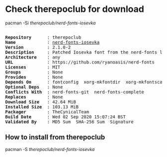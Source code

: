# Check therepoclub for download

        
pacman -Si *therepoclub/nerd-fonts-iosevka*

<div class="highlight"><pre class="highlight"><text>
<b>Repository</b>      : therepoclub
<b>Name</b>            : <a href='../../x86_64/nerd-fonts-iosevka-2.1.0-2-any.pkg.tar.zst'>nerd-fonts-iosevka</a>
<b>Version</b>         : 2.1.0-2
<b>Description</b>     : Patched Iosevka font from the nerd-fonts library
<b>Architecture</b>    : any
<b>URL</b>             : https://github.com/ryanoasis/nerd-fonts
<b>Licenses</b>        : MIT
<b>Groups</b>          : None
<b>Provides</b>        : None
<b>Depends On</b>      : fontconfig  xorg-mkfontdir  xorg-mkfontscale
<b>Optional Deps</b>   : None
<b>Conflicts With</b>  : nerd-fonts-git  nerd-fonts-complete
<b>Replaces</b>        : None
<b>Download Size</b>   : 42.64 MiB
<b>Installed Size</b>  : 103.13 MiB
<b>Packager</b>        : TheCynicalTeam <wayne6324@gmail.com>
<b>Build Date</b>      : Wed 02 Sep 2020 15:07:24 BST
<b>Validated By</b>    : MD5 Sum  SHA-256 Sum  Signature
</text></pre></div>

## How to install from therepoclub

        
pacman -S *therepoclub/nerd-fonts-iosevka*

